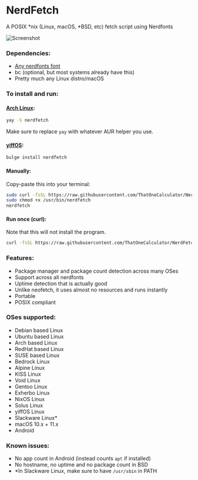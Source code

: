 # NerdFetch
 A POSIX \*nix (Linux, macOS, \*BSD, etc) fetch script using Nerdfonts

<!-- ![Screenshot](https://i.imgur.com/and9kuQ.png) -->
![Screenshot](https://linus-sex.tips/YaceZlOLdx.png)

### Dependencies:

- [Any nerdfonts font](https://www.nerdfonts.com/font-downloads)
- bc (optional, but most systems already have this)
- Pretty much any Linux distro/macOS

### To install and run:

#### [Arch Linux](https://aur.archlinux.org/packages/nerdfetch/):

```sh
yay -S nerdfetch
```
Make sure to replace `yay` with whatever AUR helper you use. 

#### [yiffOS](https://git.yiffos.gay/Packaging/packages/src/branch/main/nerdfetch):
```sh
bulge install nerdfetch
```

#### Manually:

Copy-paste this into your terminal:

```sh
sudo curl -fsSL https://raw.githubusercontent.com/ThatOneCalculator/NerdFetch/master/nerdfetch -o /usr/bin/nerdfetch
sudo chmod +x /usr/bin/nerdfetch
nerdfetch
```

#### Run once (curl):

Note that this will not install the program.
```sh
curl -fsSL https://raw.githubusercontent.com/ThatOneCalculator/NerdFetch/master/nerdfetch | sh
```

### Features:
- Package manager and package count detection across many OSes
- Support across all nerdfonts
- Uptime detection that is actually good
- Unlike neofetch, it uses almost no resources and runs instantly
- Portable
- POSIX compliant

### OSes supported:
- Debian based Linux
- Ubuntu based Linux
- Arch based Linux
- RedHat based Linux
- SUSE based Linux
- Bedrock Linux
- Alpine Linux
- KISS Linux
- Void Linux
- Gentoo Linux
- Exherbo Linux
- NixOS Linux
- Solus Linux
- yiffOS Linux
- Slackware Linux\*
- macOS 10.x + 11.x
- Android

### Known issues:
- No app count in Android (instead counts `apt` if installed)
- No hostname, no uptime and no package count in BSD
- \*In Slackware Linux, make sure to have `/usr/sbin` in PATH
